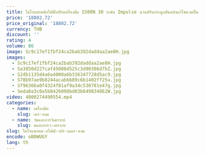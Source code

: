 ```yaml
---
title: ไคโรแพรคติกไฟฟ้าปรับเครื่องมือ 1500N 30 ระดับ Impulse นวดปรับกระดูกสันหลังแก้ไขนวดปืนเครื่อง
price: '18802.72'
price_original: '18802.72'
currency: THB
discount: ''
rating: 4
volume: 86
image: Sc9c17ef1fbf24ca2bab392daddaa2ae8H.jpg
images:
  - Sc9c17ef1fbf24ca2bab392daddaa2ae8H.jpg
  - Sa3850d227caf45088d525c3d90386d7bZ.jpg
  - S2db1135d4a6a4000a6b336347728d5ac9.jpg
  - S70b97ae9b8244acab6689c6b1402ff25u.jpg
  - Sf96366a0f4324f81af9a34c530781e47g.jpg
  - Seda0a3c0a5b8426098bd03b649834862W.jpg
video: 4000274490554.mp4
categories:
  - name: เครื่องมือ
    slug: เคร-องม
  - name: วัดและการวิเคราะห์
    slug: ดและการว-เคราะห
slug: ไคโรแพรคต-กไฟฟ-าปร-บเคร-องม
encode: oB0WUGY
lang: th
---
```

  